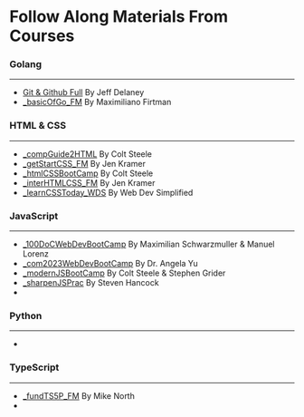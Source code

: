 # Follow Along Materials From Courses

### Golang

---

- [Git & Github Full](https://fireship.io/courses/git/) By Jeff Delaney
- [_basicOfGo_FM](https://frontendmasters.com/courses/go-basics/) By Maximiliano Firtman

### HTML & CSS

---

- [_compGuide2HTML](https://www.udemy.com/course/the-complete-guide-to-html/) By Colt Steele
- [_getStartCSS_FM](https://frontendmasters.com/teachers/jen-kramer/) By Jen Kramer
- [_htmlCSSBootCamp](https://www.udemy.com/course/html-and-css-bootcamp/) By Colt Steele
- [_interHTMLCSS_FM](https://frontendmasters.com/courses/intermediate-html-css/) By Jen Kramer
- [_learnCSSToday_WDS](https://courses.webdevsimplified.com/learn-css-today) By Web Dev Simplified

### JavaScript

---

- [_100DoCWebDevBootCamp](https://www.udemy.com/course/100-days-of-code-web-development-bootcamp/) By Maximilian Schwarzmuller & Manuel Lorenz
- [_com2023WebDevBootCamp](https://www.udemy.com/course/the-complete-web-development-bootcamp/) By Dr. Angela Yu
- [_modernJSBootCamp](https://www.udemy.com/course/javascript-beginners-complete-tutorial/) By Colt Steele & Stephen Grider
- [_sharpenJSPrac](https://www.udemy.com/course/javascript-practice-problems-sharpen-your-skills/) By Steven Hancock
-

### Python

---

-

### TypeScript

---

- [_fundTS5P_FM](https://frontendmasters.com/courses/typescript-v4/) By Mike North
-

